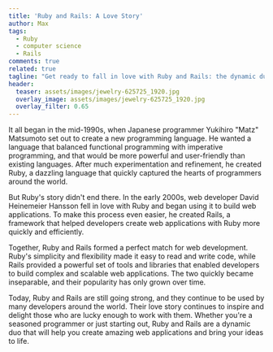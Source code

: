 ```yaml
---
title: 'Ruby and Rails: A Love Story'
author: Max
tags:
  - Ruby
  - computer science
  - Rails
comments: true
related: true
tagline: "Get ready to fall in love with Ruby and Rails: the dynamic duo that's revolutionizing web development."
header:
  teaser: assets/images/jewelry-625725_1920.jpg
  overlay_image: assets/images/jewelry-625725_1920.jpg
  overlay_filter: 0.65
---
```

It all began in the mid-1990s, when Japanese programmer Yukihiro "Matz" Matsumoto set out to create a new programming language. He wanted a language that balanced functional programming with imperative programming, and that would be more powerful and user-friendly than existing languages. After much experimentation and refinement, he created Ruby, a dazzling language that quickly captured the hearts of programmers around the world.

But Ruby's story didn't end there. In the early 2000s, web developer David Heinemeier Hansson fell in love with Ruby and began using it to build web applications. To make this process even easier, he created Rails, a framework that helped developers create web applications with Ruby more quickly and efficiently.

Together, Ruby and Rails formed a perfect match for web development. Ruby's simplicity and flexibility made it easy to read and write code, while Rails provided a powerful set of tools and libraries that enabled developers to build complex and scalable web applications. The two quickly became inseparable, and their popularity has only grown over time.

Today, Ruby and Rails are still going strong, and they continue to be used by many developers around the world. Their love story continues to inspire and delight those who are lucky enough to work with them. Whether you're a seasoned programmer or just starting out, Ruby and Rails are a dynamic duo that will help you create amazing web applications and bring your ideas to life.
